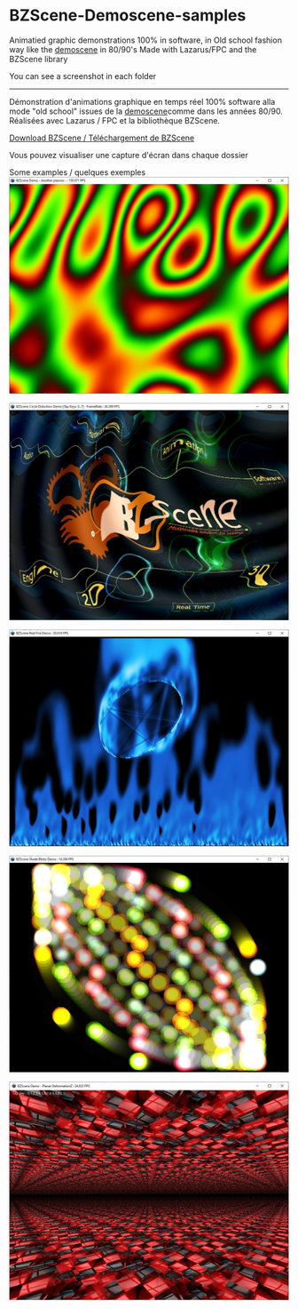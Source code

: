# BZScene-Demoscene-samples
Animatied graphic demonstrations 100% in software, in Old school fashion way like the [demoscene](https://en.wikipedia.org/wiki/Demoscene)  in 80/90's
Made with Lazarus/FPC and the BZScene library

You can see a screenshot in each folder
_______________________________________________________

Démonstration d'animations graphique en temps réel 100% software alla mode "old school" issues de la [demoscene](https://en.wikipedia.org/wiki/Demoscene)comme dans les années 80/90. 
Réalisées avec Lazarus / FPC et la bibliothèque BZScene.

[Download BZScene / Téléchargement de BZScene](https://github.com/jdelauney/BZScene)

Vous pouvez visualiser une capture d'écran dans chaque dossier

Some examples / quelques exemples
![Plasma](https://raw.githubusercontent.com/jdelauney/BZScene-Demoscene-samples/master/AnotherPlasma/screenshot.jpg)

![CircularDistortion](https://raw.githubusercontent.com/jdelauney/BZScene-Demoscene-samples/master/CircleDistortion/screenshot.jpg)

![Realfire](https://raw.githubusercontent.com/jdelauney/BZScene-Demoscene-samples/master/RealFire/screenshot.jpg)

![Shadeblobs](https://raw.githubusercontent.com/jdelauney/BZScene-Demoscene-samples/master/ShadeBlobs/screenshot.jpg)

![plannardeformation](https://raw.githubusercontent.com/jdelauney/BZScene-Demoscene-samples/master/PlanarDeformationZ/screenshot01.jpg)





